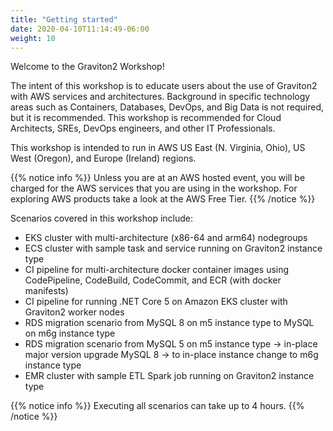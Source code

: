```yaml
---
title: "Getting started"
date: 2020-04-10T11:14:49-06:00
weight: 10
---
```


Welcome to the Graviton2 Workshop!

The intent of this workshop is to educate users about the use of Graviton2 with AWS services and architectures.
Background in specific technology areas such as Containers, Databases, DevOps, and Big Data is not required, but it is recommended. This workshop is recommended for Cloud Architects, SREs, DevOps engineers, and other IT Professionals.

This workshop is intended to run in AWS US East (N. Virginia, Ohio), US West (Oregon), and Europe (Ireland) regions.

{{% notice info %}}
Unless you  are at an AWS hosted event, you will be charged for the AWS services that you are using in the workshop. For exploring AWS products take a look at the AWS Free Tier.
{{% /notice %}}

Scenarios covered in this workshop include:

* EKS cluster with multi-architecture (x86-64 and arm64) nodegroups
* ECS cluster with sample task and service running on Graviton2 instance type
* CI pipeline for multi-architecture docker container images using CodePipeline, CodeBuild, CodeCommit, and ECR (with docker manifests)
* CI pipeline for running .NET Core 5 on Amazon EKS cluster with Graviton2 worker nodes
* RDS migration scenario from MySQL 8 on m5 instance type to MySQL on m6g instance type
* RDS migration scenario from MySQL 5 on m5 instance type ->  in-place major version upgrade  MySQL 8 ->  to in-place instance change to m6g instance type
* EMR cluster with sample ETL Spark job running on Graviton2 instance type

{{% notice info %}}
Executing all scenarios can take up to 4 hours.
{{% /notice %}}
